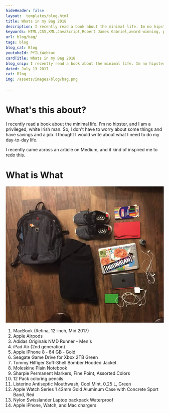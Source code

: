 ```yaml
---
hideHeader: false
layout:  templates/blog.html
title: Whats in my Bag 2018
description: I recently read a book about the minimal life. Im no hipster and I are a white privilege Irish man. So I didnt have to worry about some things and have a savings and a job. I thought I would write about I need to do my day to day life
keywords: HTML,CSS,XML,JavaScript,Robert James Gabriel,award winning, php , experienced,Galen, angular, HTML, HTML5, JavaScript, Node, PHP and SQL developer,golang,web design
url: blog/bag/
tags: blog
blog_cat: Blog
youtubeId: PfILiWebkuc
cardTitle: Whats in my Bag 2018
blog_snip: I recently read a book about the minimal life. Im no hipster and I are a white privilege Irish man. So I didnt have to worry about some things and have a savings and a job. I thought I would write about I need to do my day to day life
dated: July 13 2017
cat: Blog
img: /assets/images/blog/bag.png

---
```



# What's this about?

I recently read a book about the minimal life. I'm no hipster, and I am a privileged, white Irish man. So, I don't have to worry about some things and have savings and a job. I thought I would write about what I need to do my day-to-day life.

I recently came across an article on Medium, and it kind of inspired me to redo this.

# What is What

![What's in my bag](/assets/images/bag/bag.webp)

1. MacBook (Retina, 12-inch, Mid 2017)
2. Apple Airpods
3. Adidas Originals NMD Runner - Men's
4. iPad Air (2nd generation)
5. Apple iPhone 8 ‑ 64 GB ‑ Gold
6. Seagate Game Drive for Xbox 2TB Green
7. Tommy Hilfiger Soft-Shell Bomber Hooded Jacket
8. Moleskine Plain Notebook
9. Sharpie Permanent Markers, Fine Point, Assorted Colors
10. 12 Pack coloring pencils
11. Listerine Antiseptic Mouthwash, Cool Mint, 0.25 L, Green
12. Apple Watch Series 1 42mm Gold Aluminum Case with Concrete Sport Band, Red
13. Nylon Swisslander Laptop backpack Waterproof
14. Apple iPhone, Watch, and Mac chargers
